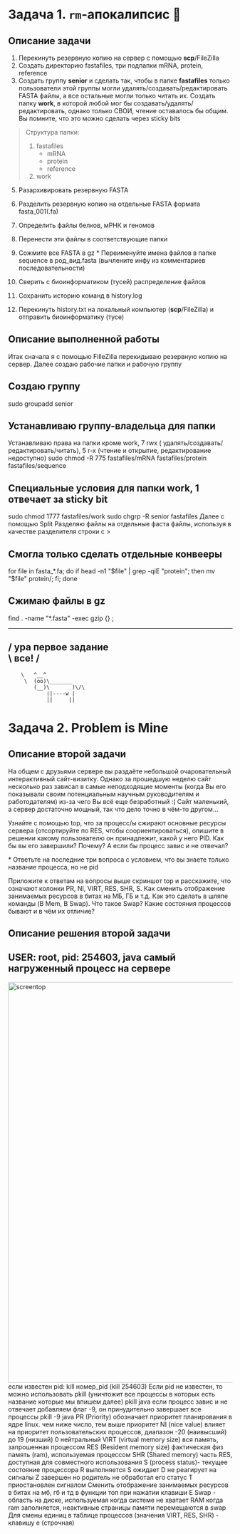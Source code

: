 # Задача 1. `rm`-апокалипсис 🧨
## Описание задачи
1. Перекинуть резервную копию на сервер с помощью **scp**/FileZilla
2. Создать директорию fastafiles, три подпапки mRNA, protein, reference
3. Создать группу **senior** и сделать так, чтобы в папке **fastafiles** только пользователи этой группы могли удалять/создавать/редактировать FASTA файлы, а все остальные могли только читать их. Создать папку **work**, в которой любой мог бы создавать/удалять/редактировать, однако только СВОИ, чтение оставалось бы общим. Вы помните, что это можно сделать через sticky bits

> Структура папки:
> 1. fastafiles
>	    * mRNA
>	    * protein
>	    * reference
> 2. work

5. Разархивировать резервную FASTA
6. Разделить резервную копию на отдельные FASTA формата fasta_001(.fa)
7. Определить файлы белков, мРНК и геномов
8. Перенести эти файлы в соответствующие папки
9. Сожмите все FASTA в gz
\* Переименуйте имена файлов в папке sequence в род_вид.fasta (вычлените инфу из комментариев поcледовательности)

10. Сверить с биоинформатиком (тусей) распределение файлов
11. Сохранить историю команд в history.log
12. Перекинуть history.txt на локальный компьютер (**scp**/FileZilla) и отправить биоинформатику (тусе)
## Описание выполненной работы
Итак сначала я с помощью  FilleZilla   перекидываю резервную копию на сервер. Далее создаю рабочие папки и рабочую группу
## Создаю группу 
sudo groupadd senior
 ## Устанавливаю группу-владельца для папки
  Устанавливаю права на папки кроме work, 7 rwx ( удалять/создавать/редактировать/читать), 5 r-x (чтение и открытие, редактирование недоступно)
 sudo chmod -R 775 fastafiles/mRNA fastafiles/protein fastafiles/sequence
 ## Специальные условия для папки work, 1 отвечает за sticky bit
 sudo chmod 1777 fastafiles/work
sudo chgrp -R senior fastafiles
Далее с помощью  Split Разделяю файлы на отдельные фаста файлы, используя в качестве разделителя строки с >
## Смогла только сделать отдельные конвееры 
for file in fasta_*.fa; do     if head -n1 "$file" | grep -qiE "protein"; then         mv "$file" protein/;     fi; done
## Сжимаю файлы в gz
find . -name "*.fasta" -exec gzip {} \;
 ____________________________________
/ ура первое задание \
\ все!                            /
 ------------------------------------
        \   ^__^
         \  (oo)\_______
            (__)\       )\/\
                ||----w |
                ||     ||

# Задача 2. Problem is Mine
## Описание второй задачи
На общем с друзьями сервере вы раздаёте небольшой очаровательный интерактивный сайт-визитку. Однако за прошедшую неделю сайт несколько раз зависал в самые неподходящие моменты (когда Вы его показывали своим потенциальным научным руководителям и работодателям) из-за чего Вы всё еще безработный :( Сайт маленький, а сервер достаточно мощный, так что дело точно в чём-то другом...

Узнайте с помощью top, что за процесс/ы сжирают основные ресурсы сервера (отсортируйте по RES, чтобы соориентироваться), опишите в решении какому пользователю он принадлежит, какой у него PID. Как бы вы его завершили? Почему? А если бы процесс завис и не отвечал? 

\* Ответьте на последние три вопроса с условием, что вы знаете только название процесса, но не pid

Приложите к ответам на вопросы выше скриншот top и расскажите, что означают колонки PR, NI, VIRT, RES, SHR, S. Как сменить отображение занимаемых ресурсов в битах на МБ, ГБ и т.д. Как это сделать в шляпе команды (B Mem, B Swap). Что такое Swap? Какие состояния процессов бывают и в чём их отличие?
## Описание решения второй задачи 
## USER: root,  pid: 254603, java самый нагруженный процесс на сервере
<img width="1440" height="900" alt="screentop" src="https://github.com/user-attachments/assets/77616f89-3a7d-4de1-a254-6938569af890" />
если известен pid: kill номер_pid
(kill 254603)
Если pid не известен, то можно использовать pkill (уничтожит все процессы в которых есть название которые мы впишем далее)
pkill java 
если процесс завис и не отвечает добавляем флаг -9, он принудительно завершает все процессы 
pkill -9 java 
PR (Priority) обозначает приоритет планирования в ядре linux. чем ниже число, тем выше приоритет 
NI (nice value) влияет на приоритет пользовательских процессов, диапазон -20 (наивысший) до 19 (низший)
0 нейтральный 
VIRT (virtual memory size) вся память, запрошенная процессом 
RES (Resident memory size) 
фактическая физ память (ram), используемая процессом 
SHR (Shared memory) часть RES, доступная для совместного использования 
S (process status)- текущее состояние процессора 
R выполняется 
S ожидает 
D не реагирует на сигналы 
Z завершен но родитель не обработал его статус 
T приостановлен сигналом
Сменить отображение занимаемых ресурсов в битах на мб, гб и тд в функции топ при нажатии клавиши E
Swap - область на диске, используемая когда системе не хватает RAM
когда ram заполняется, неактивные страницы памяти перемещаются в swap 
Для смены единиц в таблице процессов (значения VIRT, RES, SHR) - клавишу e (строчная)
